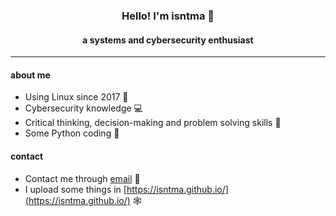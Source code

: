 <h3 align="center">Hello! I'm isntma 👋</h3>
<h4 align="center">a systems and cybersecurity enthusiast</h4>
<hr>

#### about me

* Using Linux since 2017 🐧
* Cybersecurity knowledge 💻
* Critical thinking, decision-making and problem solving skills 🧠
* Some Python coding 🐍

#### contact

* Contact me through [email](mailto:isntma@tuta.io) 📧
* I upload some things in [https://isntma.github.io/](https://isntma.github.io/) 🕸️
